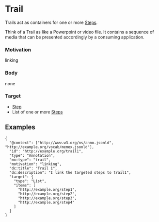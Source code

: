 
# Trail

Trails act as containers for one or more [Steps](Step.md).

Think of a Trail as like a Powerpoint or video file. It contains a sequence of media that can be presented accordingly by a consuming application.


### Motivation 
linking

### Body
none

### Target
- [Step](Step.md)
- List of one or more [Steps](Step.md)

## Examples

```
{
  "@context": ["http://www.w3.org/ns/anno.jsonld", "http://example.org/vocab/memex.jsonld"],
  "id": "http://example.org/trail1",
  "type": "Annotation",
  "mx:type": "trail",
  "motivation": "linking",
  "dc:title": "Trail 1",
  "dc:description": "I link the targeted steps to trail1",
  "target": {
    "type": "List",
    "items": [
      "http://example.org/step1",
      "http://example.org/step2",
      "http://example.org/step3",
      "http://example.org/step4"
    ]
  }
}